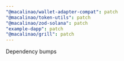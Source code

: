 ```yaml
---
"@macalinao/wallet-adapter-compat": patch
"@macalinao/token-utils": patch
"@macalinao/zod-solana": patch
"example-dapp": patch
"@macalinao/grill": patch
---
```


Dependency bumps
